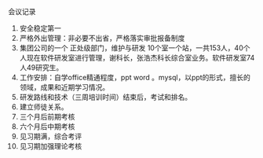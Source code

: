 会议记录

1. 安全稳定第一
2. 严格外出管理：非必要不出省，严格落实审批报备制度
3. 集团公司的一个 正处级部门，维护与研发 10个室一个站，一共153人，40个人现在软件研发室进行管理，谢科长，张浩杰科长综合室业务。软件研发室74人49研究生。
4. 工作安排：自学office精通程度，ppt word 。mysql，以ppt的形式，擅长的领域，成果和近期学习情况。
5. 研发路线和技术（三周培训时间）结束后，考试和排名。
6. 建立师徒关系。
7. 三个月后前期考核
8. 六个月后中期考核
9. 见习期满，综合考评
10. 见习期加强理论考核
